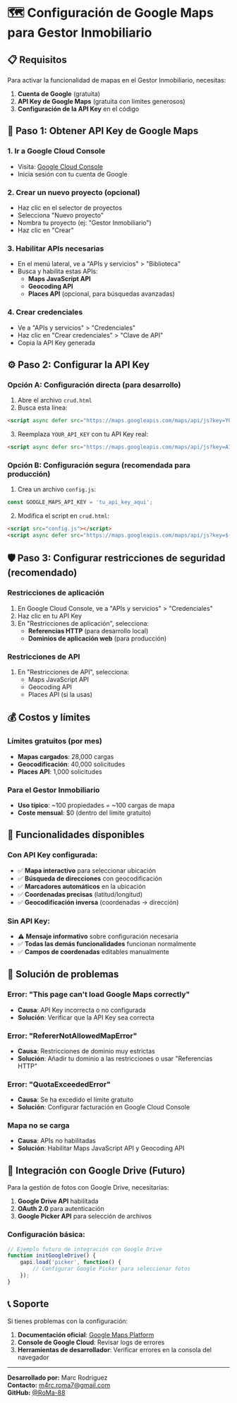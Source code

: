 # 🗺️ Configuración de Google Maps para Gestor Inmobiliario

## 📋 Requisitos

Para activar la funcionalidad de mapas en el Gestor Inmobiliario, necesitas:

1. **Cuenta de Google** (gratuita)
2. **API Key de Google Maps** (gratuita con límites generosos)
3. **Configuración de la API Key** en el código

## 🔑 Paso 1: Obtener API Key de Google Maps

### 1. Ir a Google Cloud Console
- Visita: [Google Cloud Console](https://console.cloud.google.com/)
- Inicia sesión con tu cuenta de Google

### 2. Crear un nuevo proyecto (opcional)
- Haz clic en el selector de proyectos
- Selecciona "Nuevo proyecto"
- Nombra tu proyecto (ej: "Gestor Inmobiliario")
- Haz clic en "Crear"

### 3. Habilitar APIs necesarias
- En el menú lateral, ve a "APIs y servicios" > "Biblioteca"
- Busca y habilita estas APIs:
  - **Maps JavaScript API**
  - **Geocoding API**
  - **Places API** (opcional, para búsquedas avanzadas)

### 4. Crear credenciales
- Ve a "APIs y servicios" > "Credenciales"
- Haz clic en "Crear credenciales" > "Clave de API"
- Copia la API Key generada

## ⚙️ Paso 2: Configurar la API Key

### Opción A: Configuración directa (para desarrollo)
1. Abre el archivo `crud.html`
2. Busca esta línea:
```html
<script async defer src="https://maps.googleapis.com/maps/api/js?key=YOUR_API_KEY&callback=initMap"></script>
```
3. Reemplaza `YOUR_API_KEY` con tu API Key real:
```html
<script async defer src="https://maps.googleapis.com/maps/api/js?key=AIzaSyBvOkBwVcHdEfGhIjKlMnOpQrStUvWxYzI&callback=initMap"></script>
```

### Opción B: Configuración segura (recomendada para producción)
1. Crea un archivo `config.js`:
```javascript
const GOOGLE_MAPS_API_KEY = 'tu_api_key_aqui';
```

2. Modifica el script en `crud.html`:
```html
<script src="config.js"></script>
<script async defer src="https://maps.googleapis.com/maps/api/js?key=${GOOGLE_MAPS_API_KEY}&callback=initMap"></script>
```

## 🛡️ Paso 3: Configurar restricciones de seguridad (recomendado)

### Restricciones de aplicación
1. En Google Cloud Console, ve a "APIs y servicios" > "Credenciales"
2. Haz clic en tu API Key
3. En "Restricciones de aplicación", selecciona:
   - **Referencias HTTP** (para desarrollo local)
   - **Dominios de aplicación web** (para producción)

### Restricciones de API
1. En "Restricciones de API", selecciona:
   - Maps JavaScript API
   - Geocoding API
   - Places API (si la usas)

## 💰 Costos y límites

### Límites gratuitos (por mes)
- **Mapas cargados**: 28,000 cargas
- **Geocodificación**: 40,000 solicitudes
- **Places API**: 1,000 solicitudes

### Para el Gestor Inmobiliario
- **Uso típico**: ~100 propiedades = ~100 cargas de mapa
- **Coste mensual**: $0 (dentro del límite gratuito)

## 🚀 Funcionalidades disponibles

### Con API Key configurada:
- ✅ **Mapa interactivo** para seleccionar ubicación
- ✅ **Búsqueda de direcciones** con geocodificación
- ✅ **Marcadores automáticos** en la ubicación
- ✅ **Coordenadas precisas** (latitud/longitud)
- ✅ **Geocodificación inversa** (coordenadas → dirección)

### Sin API Key:
- ⚠️ **Mensaje informativo** sobre configuración necesaria
- ✅ **Todas las demás funcionalidades** funcionan normalmente
- ✅ **Campos de coordenadas** editables manualmente

## 🔧 Solución de problemas

### Error: "This page can't load Google Maps correctly"
- **Causa**: API Key incorrecta o no configurada
- **Solución**: Verificar que la API Key sea correcta

### Error: "RefererNotAllowedMapError"
- **Causa**: Restricciones de dominio muy estrictas
- **Solución**: Añadir tu dominio a las restricciones o usar "Referencias HTTP"

### Error: "QuotaExceededError"
- **Causa**: Se ha excedido el límite gratuito
- **Solución**: Configurar facturación en Google Cloud Console

### Mapa no se carga
- **Causa**: APIs no habilitadas
- **Solución**: Habilitar Maps JavaScript API y Geocoding API

## 📱 Integración con Google Drive (Futuro)

Para la gestión de fotos con Google Drive, necesitarías:

1. **Google Drive API** habilitada
2. **OAuth 2.0** para autenticación
3. **Google Picker API** para selección de archivos

### Configuración básica:
```javascript
// Ejemplo futuro de integración con Google Drive
function initGoogleDrive() {
    gapi.load('picker', function() {
        // Configurar Google Picker para seleccionar fotos
    });
}
```

## 📞 Soporte

Si tienes problemas con la configuración:

1. **Documentación oficial**: [Google Maps Platform](https://developers.google.com/maps/documentation)
2. **Console de Google Cloud**: Revisar logs de errores
3. **Herramientas de desarrollador**: Verificar errores en la consola del navegador

---

**Desarrollado por:** Marc Rodríguez  
**Contacto:** m4rc.roma7@gmail.com  
**GitHub:** [@RoMa-88](https://github.com/RoMa-88)

